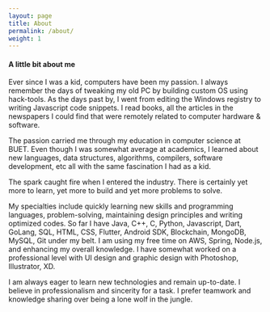```yaml
---
layout: page
title: About
permalink: /about/
weight: 1
---
```


#### **A little bit about me**
Ever since I was a kid, computers have been my passion. I always remember the days of tweaking my old  PC by building custom OS using hack-tools. As the days past by, I went from editing the Windows registry to writing Javascript code snippets. I read books, all the articles in the newspapers I could find that were remotely related to computer hardware & software.

The passion carried me through my education in computer science at BUET. Even though I was somewhat average at academics, I learned about new languages, data structures, algorithms, compilers, software development, etc all with the same fascination I had as a kid.

The spark caught fire when I entered the industry. There is certainly yet more to learn, yet more to build and yet more problems to solve.

My specialties include quickly learning new skills and programming languages, problem-solving, maintaining design principles and writing optimized codes. 
So far I have Java, C++, C, Python, Javascript, Dart, GoLang, SQL, HTML, CSS, Flutter, Android SDK,  Blockchain, MongoDB, MySQL, Git under my belt. I am using my free time on AWS, Spring, Node.js, and enhancing my overall knowledge. I have somewhat worked on a professional level with UI design and graphic design with Photoshop, Illustrator, XD.

I am always eager to learn new technologies and remain up-to-date. I believe in professionalism and sincerity for a task. I prefer teamwork and knowledge sharing over being a lone wolf in the jungle.

<!-- <h6 style="color: #fff">
    📃 <a href="https://drive.google.com/open?id=1VaLFWxw76L5tQ-dMLTVog0GxQH-FU8Og" target="_blank">
    Here is my resume</a> 
</h6> -->
